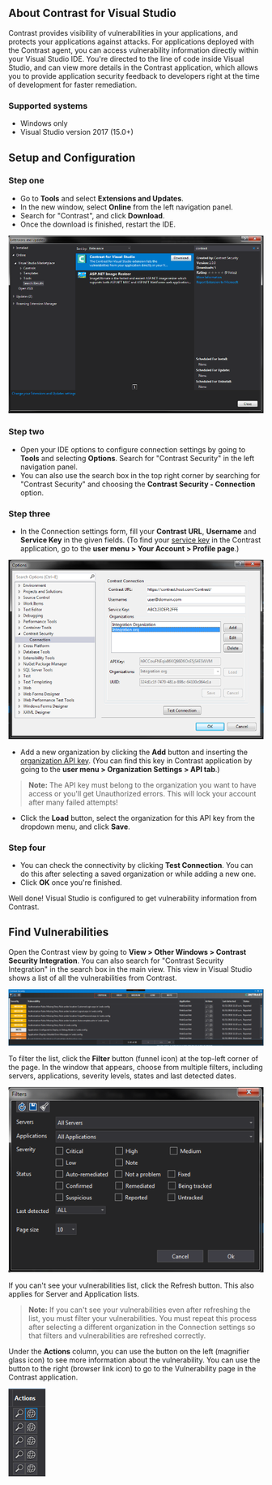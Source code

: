 <!--
title: "Use Contrast for Visual Studio"
description: "Instructions for downloading and installing Contrast for Visual Studio"
tags: "tools ide plugins visual studio download install"
-->


## About Contrast for Visual Studio

Contrast provides visibility of vulnerabilities in your applications, and protects your applications against attacks. For applications deployed with the Contrast agent, you can access vulnerability information directly within your Visual Studio IDE. You're directed to the line of code inside Visual Studio, and can view more details in the Contrast application, which allows you to provide application security feedback to developers right at the time of development for faster remediation.

### Supported systems 

* Windows only
* Visual Studio version 2017 (15.0+)

## Setup and Configuration

### Step one

* Go to **Tools** and select **Extensions and Updates**. 
* In the new window, select **Online** from the left navigation panel.
* Search for "Contrast", and click **Download**.
* Once the download is finished, restart the IDE.

<a href="assets/images/VS_ext_extensions_window.png" rel="lightbox" title="Install Contrast for Visual Studio"><img class="thumbnail" src="assets/images/VS_ext_extensions_window.png"/></a>

### Step two

* Open your IDE options to configure connection settings by going to **Tools** and selecting **Options**. Search 
for "Contrast Security" in the left navigation panel. 
* You can also use the search box in the top right corner by searching for "Contrast Security" and 
choosing the **Contrast Security - Connection** option.

### Step three

* In the Connection settings form, fill your **Contrast URL**, **Username** and **Service Key** in the given fields. (To find your [service key](user-account.html#profile) in the Contrast application, go to the **user menu > Your Account > Profile page**.)

<a href="assets/images/VS_ext_settings_full.png" rel="lightbox" title="Navigate to add-ons"><img class="thumbnail" src="assets/images/VS_ext_settings_full.png"/></a>

* Add a new organization by clicking the **Add** button and inserting the [organization API key](admin-orgsettings.html#apikey). (You can find this key in Contrast application by going to the **user menu > Organization Settings > API tab**.) 

> **Note:** The API key must belong to the organization you want to have access or you'll get Unauthorized errors. This will lock your account after many failed attempts!

* Click the **Load** button, select the organization for this API key from the dropdown menu, and click **Save**.

### Step four 

* You can check the connectivity by clicking **Test Connection**. You can do this after selecting a saved organization or while adding a new one.
* Click **OK** once you're finished. 

Well done! Visual Studio is configured to get vulnerability information from Contrast. 

## Find Vulnerabilities

Open the Contrast view by going to **View > Other Windows > Contrast Security Integration**. You can also search for "Contrast Security Integration" in the search box in the main view. This view in Visual Studio shows a list of all the vulnerabilities from Contrast.

<a href="assets/images/VS_ext_contrast_view.png" rel="lightbox" title="Find vulnerabilities in Visual Studio"><img class="thumbnail" src="assets/images/VS_ext_contrast_view.png"/></a>

To filter the list, click the **Filter** button (funnel icon) at the top-left corner of the page. In the window that appears, choose from multiple filters, including servers, applications, severity levels, states and last detected dates. 

<a href="assets/images/VS_ext_filters.png" rel="lightbox" title="Filter vulnerabilities "><img class="thumbnail" src="assets/images/VS_ext_filters.png"/></a>

If you can't see your vulnerabilities list, click the Refresh button. This also applies for Server and Application lists. 

> **Note:** If you can't see your vulnerabilities even after refreshing the list, you must filter your vulnerabilities. You must repeat this  process after selecting a different organization in the Connection settings so that filters and vulnerabilities are refreshed correctly.

Under the **Actions** column, you can use the button on the left (magnifier glass icon) to see more information about the vulnerability. You can use the button to the right (browser link icon) to go to the Vulnerability page in the Contrast application.

<a href="assets/images/VS_ext_action_buttons.png" rel="lightbox" title="View vulnerability details"><img src="assets/images/VS_ext_action_buttons.png"/></a>
